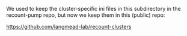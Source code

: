 We used to keep the cluster-specific ini files in this subdirectory in the recount-pump repo, but now we keep them in this (public) repo:

https://github.com/langmead-lab/recount-clusters
